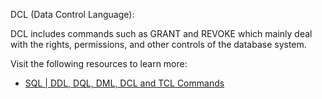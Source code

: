 DCL (Data Control Language):

DCL includes commands such as GRANT and REVOKE which mainly deal with the rights, permissions, and other controls of the database system.

Visit the following resources to learn more:

- [SQL | DDL, DQL, DML, DCL and TCL Commands](https://www.geeksforgeeks.org/sql-ddl-dql-dml-dcl-tcl-commands/)

